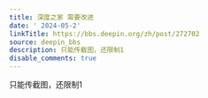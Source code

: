 ```yaml
---
title: 深度之家 需要改进
date: ' 2024-05-2'
linkTitle: https://bbs.deepin.org/zh/post/272702
source: deepin_bbs
description: 只能传截图，还限制1
disable_comments: true
---
```

只能传截图，还限制1
